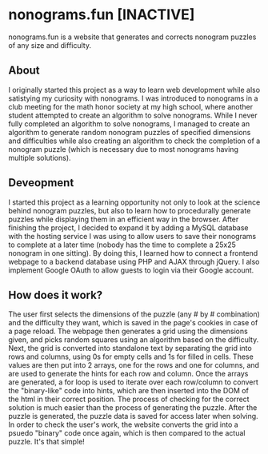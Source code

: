 # nonograms.fun [INACTIVE]
 nonograms.fun is a website that generates and corrects nonogram puzzles of any size and difficulty. 
 ## About
 I originally started this project as a way to learn web development while also satistying my curiosity with nonograms. I was introduced to nonograms in a club meeting for the math honor society at my high school, where another student attempted to create an algorithm to solve nonograms. While I never fully completed an algorithm to solve nonograms, I managed to create an algorithm to generate random nonogram puzzles of specified dimensions and difficulties while also creating an algorithm to check the completion of a nonogram puzzle (which is necessary due to most nonograms having multiple solutions). 
 ## Deveopment
 I started this project as a learning opportunity not only to look at the science behind nonogram puzzles, but also to learn how to procedurally generate puzzles while displaying them in an efficient way in the browser. After finishing the project, I decided to expand it by adding a MySQL database with the hosting service I was using to allow users to save their nonograms to complete at a later time (nobody has the time to complete a 25x25 nonogram in one sitting). By doing this, I learned how to connect a frontend webpage to a backend database using PHP and AJAX through jQuery. I also implement Google OAuth to allow guests to login via their Google account. 
## How does it work?
The user first selects the dimensions of the puzzle (any # by # combination) and the difficulty they want, which is saved in the page's cookies in case of a page reload. The webpage then generates a grid using the dimensions given, and picks random squares using an algorithm based on the difficulty. Next, the grid is converted into standalone text by separating the grid into rows and columns, using 0s for empty cells and 1s for filled in cells. These values are then put into 2 arrays, one for the rows and one for columns, and are used to generate the hints for each row and column. Once the arrays are generated, a for loop is used to iterate over each row/column to convert the "binary-like" code into hints, which are then inserted into the DOM of the html in their correct position. 
The process of checking for the correct solution is much easier than the process of generating the puzzle. After the puzzle is generated, the puzzle data is saved for access later when solving. In order to check the user's work, the website converts the grid into a psuedo "binary" code once again, which is then compared to the actual puzzle. It's that simple!
